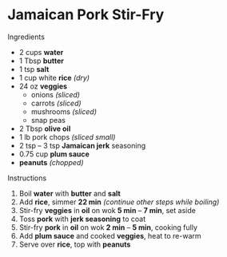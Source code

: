 # Jamaican Pork Stir-Fry

Ingredients

- 2 cups **water**
- 1 Tbsp **butter**
- 1 tsp **salt**
- 1 cup white **rice** *(dry)*
- 24 oz **veggies**
  * onions *(sliced)*
  * carrots *(sliced)*
  * mushrooms *(sliced)*
  * snap peas
- 2 Tbsp **olive oil**
- 1 lb pork chops *(sliced small)*
- 2 tsp – 3 tsp **Jamaican jerk** seasoning
- 0.75 cup **plum sauce**
- **peanuts** *(chopped)*

Instructions

1. Boil **water** with **butter** and **salt**
1. Add **rice**, simmer **22 min** *(continue other steps while boiling)*
1. Stir-fry **veggies** in **oil** on wok **5 min** – **7 min**, set aside
1. Toss **pork** with **jerk seasoning** to coat
1. Stir-fry **pork** in **oil** on wok **2 min** – **5 min**, cooking fully
1. Add **plum sauce** and cooked **veggies**, heat to re-warm
1. Serve over **rice**, top with **peanuts**
